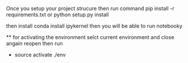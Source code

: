 Once you setup your project strucure then run command
pip install -r requirements.txt or python setup.py install

then install conda install ipykernel then you will be able to run  notebooky

** for activating the environment selct current environment 
and close angain reopen then run 
* source activate ./env